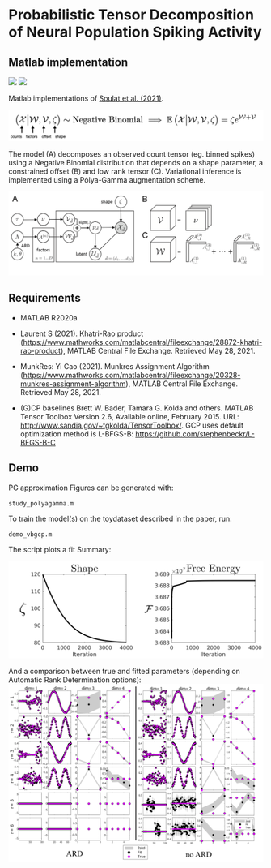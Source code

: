 # Probabilistic Tensor Decomposition of Neural Population Spiking Activity
## Matlab implementation

[license-img]: https://img.shields.io/badge/license-MIT-green
[license-url]: https://github.com/hugosou/vbgcp/blob/main/LICENSE.m


[python-img]:https://img.shields.io/badge/python-v3.8-blue
[python-url]: https://github.com/hugosou/vbgcp/tree/main/python

[matlab-img]:https://img.shields.io/badge/matlab-R2020-orange
[matlab-url]: https://github.com/hugosou/vbgcp/tree/main/python

[![][license-img]][license-url] [![][matlab-img]][matlab-url] 


Matlab implementations of [Soulat et al. (2021)](https://arxiv.org/abs/2030.12345).

![alt text](../model_summary.png "Model")

The model (A) decomposes an observed count tensor (eg. binned spikes) using a Negative Binomial distribution that depends on a shape parameter, a constrained offset (B) and low rank tensor (C). 
Variational inference is implemented using a Pólya-Gamma augmentation scheme. 

![alt text](../model_graphical.png "Model")

## Requirements
- MATLAB R2020a

- Laurent S (2021). Khatri-Rao product (https://www.mathworks.com/matlabcentral/fileexchange/28872-khatri-rao-product), MATLAB Central File Exchange. Retrieved May 28, 2021. 

- MunkRes:  Yi Cao (2021). Munkres Assignment Algorithm (https://www.mathworks.com/matlabcentral/fileexchange/20328-munkres-assignment-algorithm), MATLAB Central File Exchange. Retrieved May 28, 2021. 

- (G)CP baselines
Brett W. Bader, Tamara G. Kolda and others. MATLAB Tensor Toolbox Version 2.6, Available online, February 2015. URL: http://www.sandia.gov/~tgkolda/TensorToolbox/.  GCP uses default optimization method is L-BFGS-B: https://github.com/stephenbeckr/L-BFGS-B-C

## Demo

PG approximation Figures can be generated with: 

```
study_polyagamma.m
```

To train the model(s) on the toydataset described in the paper, run:

```
demo_vbgcp.m
```

The script plots a fit Summary:

![alt text](./qualitative_fit_ard.png "summary")

And a comparison between true and fitted parameters (depending on Automatic Rank Determination options):
![alt text](./qualitative_fit_cp.png "summary")

